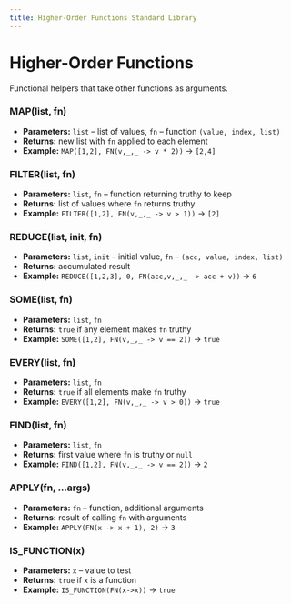 ```yaml
---
title: Higher-Order Functions Standard Library
---
```


# Higher-Order Functions

Functional helpers that take other functions as arguments.

### MAP(list, fn)
- **Parameters:** `list` – list of values, `fn` – function `(value, index, list)`
- **Returns:** new list with `fn` applied to each element
- **Example:** `MAP([1,2], FN(v,_,_ -> v * 2))` → `[2,4]`

### FILTER(list, fn)
- **Parameters:** `list`, `fn` – function returning truthy to keep
- **Returns:** list of values where `fn` returns truthy
- **Example:** `FILTER([1,2], FN(v,_,_ -> v > 1))` → `[2]`

### REDUCE(list, init, fn)
- **Parameters:** `list`, `init` – initial value, `fn` – `(acc, value, index, list)`
- **Returns:** accumulated result
- **Example:** `REDUCE([1,2,3], 0, FN(acc,v,_,_ -> acc + v))` → `6`

### SOME(list, fn)
- **Parameters:** `list`, `fn`
- **Returns:** `true` if any element makes `fn` truthy
- **Example:** `SOME([1,2], FN(v,_,_ -> v == 2))` → `true`

### EVERY(list, fn)
- **Parameters:** `list`, `fn`
- **Returns:** `true` if all elements make `fn` truthy
- **Example:** `EVERY([1,2], FN(v,_,_ -> v > 0))` → `true`

### FIND(list, fn)
- **Parameters:** `list`, `fn`
- **Returns:** first value where `fn` is truthy or `null`
- **Example:** `FIND([1,2], FN(v,_,_ -> v == 2))` → `2`

### APPLY(fn, ...args)
- **Parameters:** `fn` – function, additional arguments
- **Returns:** result of calling `fn` with arguments
- **Example:** `APPLY(FN(x -> x + 1), 2)` → `3`

### IS_FUNCTION(x)
- **Parameters:** `x` – value to test
- **Returns:** `true` if `x` is a function
- **Example:** `IS_FUNCTION(FN(x->x))` → `true`

